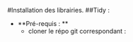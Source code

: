 #Installation des librairies.
##Tidy :

- **Pré-requis : **
  - cloner le répo git correspondant : 
